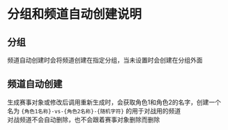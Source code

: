 # 分组和频道自动创建说明
## 分组
频道自动创建时会将频道创建在指定分组，当未设置时会创建在分组外面  

## 频道自动创建
生成赛事对象或修改后调用重新生成时，会获取角色1和角色2的名字，创建一个名为 `{角色1名称}-vs-{角色2名称}-{随机字符}` 的用于对战用的频道  
对战频道不会自动删除，也不会跟着赛事对象删除而删除